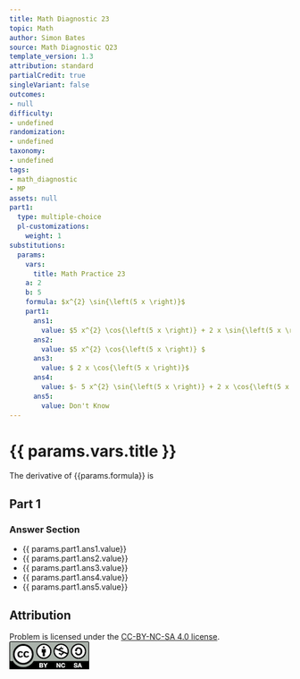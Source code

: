 ```yaml
---
title: Math Diagnostic 23
topic: Math
author: Simon Bates
source: Math Diagnostic Q23
template_version: 1.3
attribution: standard
partialCredit: true
singleVariant: false
outcomes:
- null
difficulty:
- undefined
randomization:
- undefined
taxonomy:
- undefined
tags:
- math_diagnostic
- MP
assets: null
part1:
  type: multiple-choice
  pl-customizations:
    weight: 1
substitutions:
  params:
    vars:
      title: Math Practice 23
    a: 2
    b: 5
    formula: $x^{2} \sin{\left(5 x \right)}$
    part1:
      ans1:
        value: $5 x^{2} \cos{\left(5 x \right)} + 2 x \sin{\left(5 x \right)}$
      ans2:
        value: $5 x^{2} \cos{\left(5 x \right)} $
      ans3:
        value: $ 2 x \cos{\left(5 x \right)}$
      ans4:
        value: $- 5 x^{2} \sin{\left(5 x \right)} + 2 x \cos{\left(5 x \right)}$
      ans5:
        value: Don't Know
---
```

# {{ params.vars.title }}
The derivative of {{params.formula}} is

## Part 1

### Answer Section

- {{ params.part1.ans1.value}}
- {{ params.part1.ans2.value}}
- {{ params.part1.ans3.value}}
- {{ params.part1.ans4.value}}
- {{ params.part1.ans5.value}}

## Attribution

Problem is licensed under the [CC-BY-NC-SA 4.0 license](https://creativecommons.org/licenses/by-nc-sa/4.0/).<br> ![The Creative Commons 4.0 license requiring attribution-BY, non-commercial-NC, and share-alike-SA license.](https://raw.githubusercontent.com/firasm/bits/master/by-nc-sa.png)